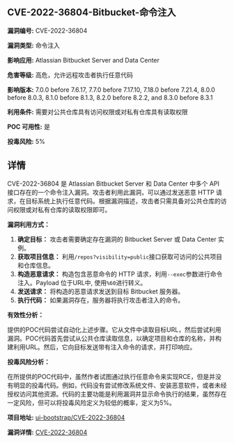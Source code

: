 ## CVE-2022-36804-Bitbucket-命令注入

**漏洞编号:** CVE-2022-36804

**漏洞类型:** 命令注入

**影响应用:** Atlassian Bitbucket Server and Data Center

**危害等级:** 高危，允许远程攻击者执行任意代码

**影响版本:** 7.0.0 before 7.6.17, 7.7.0 before 7.17.10, 7.18.0 before 7.21.4, 8.0.0 before 8.0.3, 8.1.0 before 8.1.3, 8.2.0 before 8.2.2, and 8.3.0 before 8.3.1

**利用条件:** 需要对公共仓库具有访问权限或对私有仓库具有读取权限

**POC 可用性:** 是

**投毒风险:** 5%

## 详情

CVE-2022-36804 是 Atlassian Bitbucket Server 和 Data Center 中多个 API 接口存在的一个命令注入漏洞。攻击者利用此漏洞，可以通过发送恶意 HTTP 请求，在目标系统上执行任意代码。根据漏洞描述，攻击者只需具备对公共仓库的访问权限或对私有仓库的读取权限即可。

**漏洞利用方式：**

1.  **确定目标：** 攻击者需要确定存在漏洞的 Bitbucket Server 或 Data Center 实例。
2.  **获取项目信息：** 利用`/repos?visibility=public`接口获取可访问的公共项目和仓库信息。
3.  **构造恶意请求：**  构造包含恶意命令的 HTTP 请求，利用`--exec`参数进行命令注入。Payload 位于URL中, 使用`%60`进行转义。
4.  **发送请求：** 将构造的恶意请求发送到目标 Bitbucket 服务器。
5.  **执行代码：**  如果漏洞存在，服务器将执行攻击者注入的命令。

**有效性分析：**

提供的POC代码尝试自动化上述步骤。它从文件中读取目标URL，然后尝试利用漏洞。POC代码首先尝试从公共仓库读取信息，以确定项目和仓库的名称，并构建利用URL。然后，它向目标发送带有注入命令的请求，并打印响应。

**投毒风险分析：**

在所提供的POC代码中，虽然作者试图通过执行任意命令来实现RCE，但是并没有明显的投毒代码。例如，代码没有尝试修改系统文件、安装恶意软件，或者未经授权访问其他资源。代码的主要功能是利用漏洞并显示命令执行的结果，虽然存在一定风险，但可以将投毒风险定义为较低的概率，定义为5%。

**项目地址:** [ui-bootstrap/CVE-2022-36804](https://github.com/ui-bootstrap/CVE-2022-36804)

**漏洞详情:** [CVE-2022-36804](https://nvd.nist.gov/vuln/detail/CVE-2022-36804)
